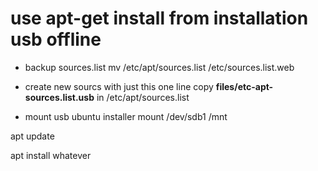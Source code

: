 # use apt-get install from installation usb offline

- backup sources.list
mv /etc/apt/sources.list /etc/sources.list.web

- create new sourcs with just this one line
copy **files/etc-apt-sources.list.usb** in /etc/apt/sources.list

- mount usb ubuntu installer
mount /dev/sdb1 /mnt

apt update

apt install whatever

